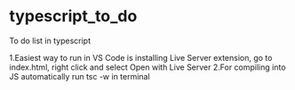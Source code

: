 # typescript_to_do

To do list in typescript

1.Easiest way to run in VS Code is installing Live Server extension, go to index.html, right click and select Open with Live Server
2.For compiling into JS automatically run tsc -w in terminal
